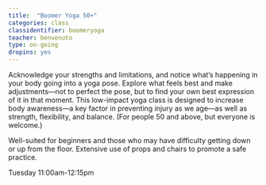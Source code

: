 ```yaml
---
title:  "Boomer Yoga 50+"
categories: class
classidentifier: boomeryoga
teacher: benvenuto
type: on-going
dropins: yes
---
```

Acknowledge your strengths and limitations, and notice what’s happening in your body going into a yoga pose. Explore what feels best and make adjustments—not to perfect the pose, but to find your own best expression of it in that moment. This low-impact yoga class is designed to increase body awareness—a key factor in preventing injury as we age—as well as strength, flexibility, and balance.  (For people 50 and above, but everyone is welcome.)

Well-suited for beginners and those who may have difficulty getting down or up from the floor.  Extensive use of props and chairs to promote a safe practice.

Tuesday 11:00am-12:15pm
